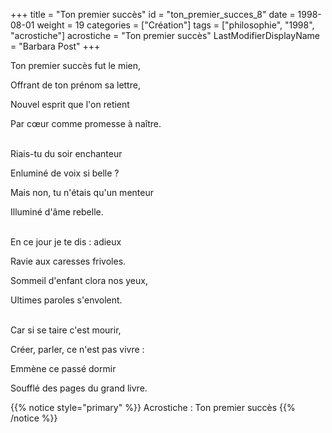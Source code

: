 +++
title = "Ton premier succès"
id = "ton_premier_succes_8"
date = 1998-08-01
weight = 19
categories = ["Création"]
tags = ["philosophie", "1998", "acrostiche"]
acrostiche = "Ton premier succès"
LastModifierDisplayName = "Barbara Post"
+++

Ton premier succès fut le mien,

Offrant de ton prénom sa lettre,

Nouvel esprit que l'on retient

Par cœur comme promesse à naître.

 \
Riais-tu du soir enchanteur

Enluminé de voix si belle ?

Mais non, tu n'étais qu'un menteur

Illuminé d'âme rebelle.

 \
En ce jour je te dis : adieux

Ravie aux caresses frivoles.

Sommeil d'enfant clora nos yeux,

Ultimes paroles s'envolent.

 \
Car si se taire c'est mourir,

Créer, parler, ce n'est pas vivre :

Emmène ce passé dormir

Soufflé des pages du grand livre.

{{% notice style="primary" %}}
Acrostiche : Ton premier succès
{{% /notice %}}
